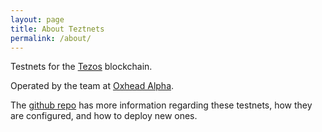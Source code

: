 ```yaml
---
layout: page
title: About Teztnets
permalink: /about/
---
```


Testnets for the [Tezos](https://tezos.com) blockchain.

Operated by the team at [Oxhead Alpha](https://oxheadalpha.com).

The [github repo](https://github.com/oxheadalpha/teztnets) has more information regarding these testnets, how they are configured, and how to deploy new ones.
